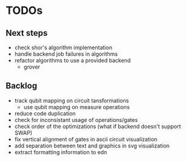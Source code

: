 # TODOs

## Next steps
* check shor's algorithm implementation
* handle backend job failures in algorithms
* refactor algorithms to use a provided backend
  * grover

## Backlog
* track qubit mapping on circuit tansformations
  * use qubit mapping on measure operations
* reduce code duplication
* check for inconsistant usage of operations/gates
* check order of the optimizations (what if backend doesn't support SWAP)
* fix vertical alignment of gates in ascii circuit visualization
* add separation between text and graphics in svg visualization
* extract formatting information to edn

